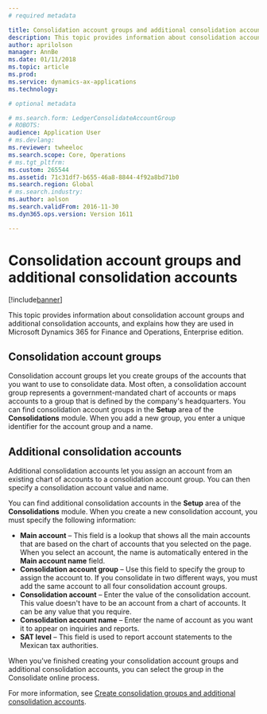 ```yaml
---
# required metadata

title: Consolidation account groups and additional consolidation accounts
description: This topic provides information about consolidation account groups and additional consolidation accounts, and explains how they are used in Microsoft Dynamics 365 for Finance and Operations, Enterprise edition.
author: aprilolson
manager: AnnBe
ms.date: 01/11/2018
ms.topic: article
ms.prod: 
ms.service: dynamics-ax-applications
ms.technology: 

# optional metadata

# ms.search.form: LedgerConsolidateAccountGroup
# ROBOTS: 
audience: Application User
# ms.devlang: 
ms.reviewer: twheeloc
ms.search.scope: Core, Operations
# ms.tgt_pltfrm: 
ms.custom: 265544
ms.assetid: 71c31df7-b655-46a8-8844-4f92a8bd71b0
ms.search.region: Global
# ms.search.industry: 
ms.author: aolson
ms.search.validFrom: 2016-11-30
ms.dyn365.ops.version: Version 1611

---
```


# Consolidation account groups and additional consolidation accounts

[!include[banner](../includes/banner.md)]


This topic provides information about consolidation account groups and additional consolidation accounts, and explains how they are used in Microsoft Dynamics 365 for Finance and Operations, Enterprise edition.

Consolidation account groups
----------------------------

Consolidation account groups let you create groups of the accounts that you want to use to consolidate data. Most often, a consolidation account group represents a government-mandated chart of accounts or maps accounts to a group that is defined by the company's headquarters. You can find consolidation account groups in the **Setup** area of the **Consolidations** module. When you add a new group, you enter a unique identifier for the account group and a name.

## Additional consolidation accounts
Additional consolidation accounts let you assign an account from an existing chart of accounts to a consolidation account group. You can then specify a consolidation account value and name. 

You can find additional consolidation accounts in the **Setup** area of the **Consolidations** module. When you create a new consolidation account, you must specify the following information:

-   **Main account** – This field is a lookup that shows all the main accounts that are based on the chart of accounts that you selected on the page. When you select an account, the name is automatically entered in the **Main account name** field.
-   **Consolidation account group** – Use this field to specify the group to assign the account to. If you consolidate in two different ways, you must add the same account to all four consolidation account groups.
-   **Consolidation account** – Enter the value of the consolidation account. This value doesn't have to be an account from a chart of accounts. It can be any value that you require.
-   **Consolidation account name** – Enter the name of account as you want it to appear on inquiries and reports.
-   **SAT level** – This field is used to report account statements to the Mexican tax authorities. 

When you've finished creating your consolidation account groups and additional consolidation accounts, you can select the group in the Consolidate online process.


For more information, see [Create consolidation groups and additional consolidation accounts](../general-ledger/tasks/create-consolidation-groups.md). 



